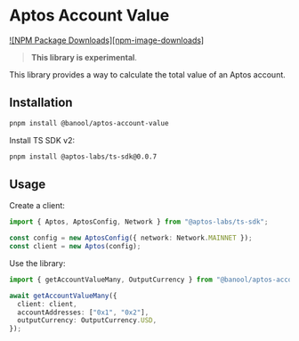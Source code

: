# Aptos Account Value

[![NPM Package Downloads][npm-image-downloads]][npm-url]

> **This library is experimental**.

This library provides a way to calculate the total value of an Aptos account.

## Installation

```bash
pnpm install @banool/aptos-account-value
```

Install TS SDK v2:
```bash
pnpm install @aptos-labs/ts-sdk@0.0.7
```

## Usage

Create a client:

```ts
import { Aptos, AptosConfig, Network } from "@aptos-labs/ts-sdk";

const config = new AptosConfig({ network: Network.MAINNET });
const client = new Aptos(config);
```

Use the library:
```ts
import { getAccountValueMany, OutputCurrency } from "@banool/aptos-account-value";

await getAccountValueMany({
  client: client,
  accountAddresses: ["0x1", "0x2"],
  outputCurrency: OutputCurrency.USD,
});
```

[npm-url]: https://npmjs.org/package/@banool/aptos-account-value

